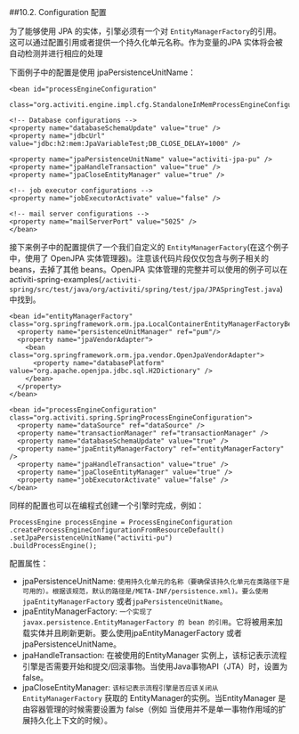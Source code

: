 ##10.2. Configuration 配置

为了能够使用 JPA 的实体，引擎必须有一个对 `EntityManagerFactory`的引用。 这可以通过配置引用或者提供一个持久化单元名称。作为变量的JPA 实体将会被自动检测并进行相应的处理

下面例子中的配置是使用 jpaPersistenceUnitName：

	<bean id="processEngineConfiguration"
	  class="org.activiti.engine.impl.cfg.StandaloneInMemProcessEngineConfiguration">
	
	<!-- Database configurations -->
	<property name="databaseSchemaUpdate" value="true" />
	<property name="jdbcUrl" value="jdbc:h2:mem:JpaVariableTest;DB_CLOSE_DELAY=1000" />
	
	<property name="jpaPersistenceUnitName" value="activiti-jpa-pu" />
	<property name="jpaHandleTransaction" value="true" />
	<property name="jpaCloseEntityManager" value="true" />
	
	<!-- job executor configurations -->
	<property name="jobExecutorActivate" value="false" />
	
	<!-- mail server configurations -->
	<property name="mailServerPort" value="5025" />
	</bean>

接下来例子中的配置提供了一个我们自定义的 `EntityManagerFactory`(在这个例子中，使用了 OpenJPA 实体管理器)。注意该代码片段仅仅包含与例子相关的 beans，去掉了其他 beans。OpenJPA 实体管理的完整并可以使用的例子可以在 activiti-spring-examples(`/activiti-spring/src/test/java/org/activiti/spring/test/jpa/JPASpringTest.java`)中找到。

	<bean id="entityManagerFactory" class="org.springframework.orm.jpa.LocalContainerEntityManagerFactoryBean">
	  <property name="persistenceUnitManager" ref="pum"/>
	  <property name="jpaVendorAdapter">
	    <bean class="org.springframework.orm.jpa.vendor.OpenJpaVendorAdapter">
	      <property name="databasePlatform" value="org.apache.openjpa.jdbc.sql.H2Dictionary" />
	    </bean>
	  </property>
	</bean>
	
	<bean id="processEngineConfiguration" class="org.activiti.spring.SpringProcessEngineConfiguration">
	  <property name="dataSource" ref="dataSource" />
	  <property name="transactionManager" ref="transactionManager" />
	  <property name="databaseSchemaUpdate" value="true" />
	  <property name="jpaEntityManagerFactory" ref="entityManagerFactory" />
	  <property name="jpaHandleTransaction" value="true" />
	  <property name="jpaCloseEntityManager" value="true" />
	  <property name="jobExecutorActivate" value="false" />
	</bean>

同样的配置也可以在编程式创建一个引擎时完成，例如：

	ProcessEngine processEngine = ProcessEngineConfiguration
	.createProcessEngineConfigurationFromResourceDefault()
	.setJpaPersistenceUnitName("activiti-pu")
	.buildProcessEngine();

配置属性：

* jpaPersistenceUnitName: `使用持久化单元的名称（要确保该持久化单元在类路径下是可用的）。根据该规范，默认的路径是/META-INF/persistence.xml)。要么使用 jpaEntityManagerFactory` 或者`jpaPersistenceUnitName`。
* jpaEntityManagerFactory: `一个实现了javax.persistence.EntityManagerFactory 的 bean 的引用`。它将被用来加载实体并且刷新更新。要么使用jpaEntityManagerFactory 或者jpaPersistenceUnitName。
* jpaHandleTransaction: 在被使用的EntityManager 实例上，该标记表示流程引擎是否需要开始和提交/回滚事物。当使用Java事物API（JTA）时，设置为false。
* jpaCloseEntityManager: `该标记表示流程引擎是否应该关闭从 EntityManagerFactory` 获取的 EntityManager的实例。当EntityManager 是由容器管理的时候需要设置为 false（例如 当使用并不是单一事物作用域的扩展持久化上下文的时候）。